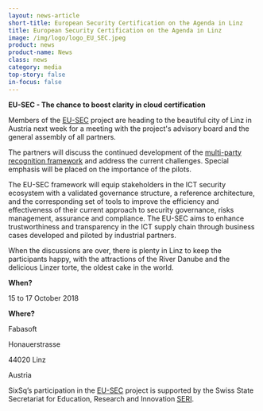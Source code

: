 ```yaml
---
layout: news-article
short-title: European Security Certification on the Agenda in Linz
title: European Security Certification on the Agenda in Linz
image: /img/logo/logo_EU_SEC.jpeg
product: news
product-name: News
class: news
category: media
top-story: false
in-focus: false
---
```


**EU-SEC - The chance to boost clarity in cloud certification**

Members of the [EU-SEC](https://www.sec-cert.eu/) project are heading to the beautiful city of Linz in Austria next week for a meeting with the project's advisory board and the general assembly of all partners. 

The partners will discuss the continued development of the [multi-party recognition framework](https://www.sec-cert.eu/eu-sec/Multi-Party_Recognition_Framework) and address the current challenges. Special emphasis will be placed on the importance of the pilots.

The EU-SEC framework will equip stakeholders in the ICT security ecosystem with a validated governance structure, a reference architecture, and the corresponding set of tools to improve the efficiency and effectiveness of their current approach to security governance, risks management, assurance and compliance. The EU-SEC aims to enhance trustworthiness and transparency in the ICT supply chain through business cases developed and piloted by industrial partners.

When the discussions are over, there is plenty in Linz to keep the participants happy, with the attractions of the River Danube and the delicious Linzer torte, the oldest cake in the world. 

**When?**

15 to 17 October 2018

**Where?**

Fabasoft 

Honauerstrasse 

44020 Linz

Austria



SixSq’s participation in the [EU-SEC](https://sixsq.com/r-and-d/eusec) project is supported by the Swiss State Secretariat for Education, Research and Innovation [SERI](https://www.sbfi.admin.ch/sbfi/en/home.html).



